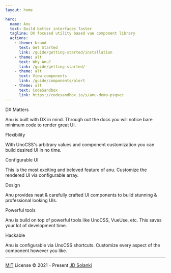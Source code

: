 ```yaml
---
layout: home

hero:
  name: Anu
  text: Build better interfaces faster
  tagline: DX focused utility based vue component library
  actions:
    - theme: brand
      text: Get Started
      link: /guide/getting-started/installation
    - theme: alt
      text: Why Anu?
      link: /guide/getting-started/
    - theme: alt
      text: View components
      link: /guide/components/alert
    - theme: alt
      text: CodeSandbox
      link: https://codesandbox.io/s/anu-demo-psqxec
---
```


<div class="px-16">
<div class="grid-row sm:gap-y-12 gap-y-16 gap-x-8 md:grid-cols-3 sm:grid-cols-2 sm:(justify-start text-left) justify-center text-center max-w-[1152px] all-max-w-[300px] container mx-auto my-36">
  <!-- DX -->
  <div>
    <div class="i-ph-crown-duotone text-primary text-2xl inline-flex shrink-0 p-2"></div>
    <p class="text-high-emphasis font-semibold text-xl">DX Matters</p>
    <span class="text-sm">Anu is built with DX in mind. Through out the docs you will notice bare minimum code to render great UI.</span>
  </div>

  <!-- Flexibility -->
  <div>
    <div class="i-ph-flower-lotus-duotone text-primary text-2xl inline-flex shrink-0 p-2"></div>
    <p class="text-high-emphasis font-semibold text-xl">Flexibility</p>
    <span class="text-sm">With UnoCSS's arbitrary values and component customization you can build desired UI in no time.</span>
  </div>

  <!-- Configurable -->
  <div>
    <div class="i-ph-sparkle-duotone text-primary text-2xl inline-flex shrink-0 p-2"></div>
    <p class="text-high-emphasis font-semibold text-xl">Configurable UI</p>
    <span class="text-sm">This is the most exciting and beloved feature of anu. Customize the rendered UI via configurable array.</span>
  </div>

  <!-- Design -->
  <div>
    <div class="i-ph-pen-nib-duotone text-primary text-2xl inline-flex shrink-0 p-2"></div>
    <p class="text-high-emphasis font-semibold text-xl">Design</p>
    <span class="text-sm">Anu provides neat & carefully crafted UI components to build stunning & professional looking UIs.</span>
  </div>

  <!-- Powerful tools -->
  <div>
    <div class="i-ph-lightning-duotone text-primary text-2xl inline-flex shrink-0 p-2"></div>
    <p class="text-high-emphasis font-semibold text-xl">Powerful tools</p>
    <span class="text-sm">Anu is build on top of powerful tools like UnoCSS, VueUse, etc. This saves your lot of development time.</span>
  </div>

  <!-- Hackable -->
  <div>
    <div class="i-ph-flask-duotone text-primary text-2xl inline-flex shrink-0 p-2"></div>
    <p class="text-high-emphasis font-semibold text-xl">Hackable</p>
    <span class="text-sm">Anu is configurable via UnoCSS shortcuts. Customize every aspect of the component however you like.</span>
  </div>
</div>
</div>

<hr class="border-a-border border-solid my-6">

<p class="text-center my-6">
  <a href="https://github.com/jd-solanki/anu/blob/main/LICENSE">MIT</a> License &copy; 2021 - Present <a href="https://github.com/jd-solanki">JD Solanki</a>
</p>
